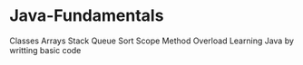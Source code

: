 # Java-Fundamentals
Classes Arrays Stack Queue Sort Scope Method Overload
Learning Java by writting basic code

